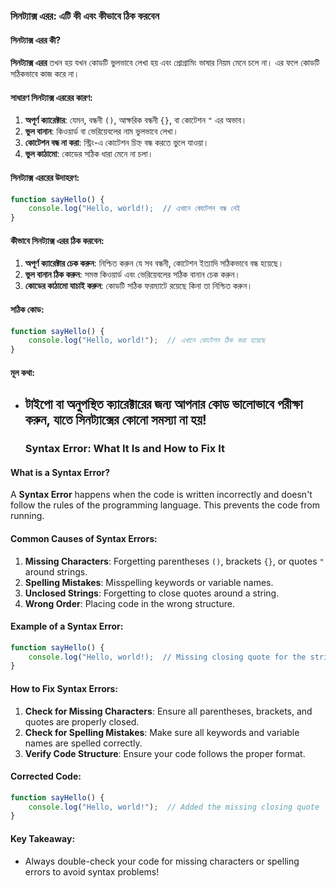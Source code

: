 ### সিনট্যাক্স এরর: এটি কী এবং কীভাবে ঠিক করবেন

#### সিনট্যাক্স এরর কী?
**সিনট্যাক্স এরর** তখন হয় যখন কোডটি ভুলভাবে লেখা হয় এবং প্রোগ্রামিং ভাষার নিয়ম মেনে চলে না। এর ফলে কোডটি সঠিকভাবে কাজ করে না।

#### সাধারণ সিনট্যাক্স এররের কারণ:
1. **অপূর্ণ ক্যারেক্টার**: যেমন, বন্ধনী `()`, আক্ষরিক বন্ধনী `{}`, বা কোটেশন `"` এর অভাব।
2. **ভুল বানান**: কিওয়ার্ড বা ভেরিয়েবলের নাম ভুলভাবে লেখা।
3. **কোটেশন বন্ধ না করা**: স্ট্রিং-এ কোটেশন চিহ্ন বন্ধ করতে ভুলে যাওয়া।
4. **ভুল কাঠামো**: কোডের সঠিক ধারা মেনে না চলা।

#### সিনট্যাক্স এররের উদাহরণ:

```javascript
function sayHello() {
    console.log("Hello, world!);  // এখানে কোটেশন বন্ধ নেই
}
```

#### কীভাবে সিনট্যাক্স এরর ঠিক করবেন:
1. **অপূর্ণ ক্যারেক্টার চেক করুন**: নিশ্চিত করুন যে সব বন্ধনী, কোটেশন ইত্যাদি সঠিকভাবে বন্ধ হয়েছে।
2. **ভুল বানান ঠিক করুন**: সমস্ত কিওয়ার্ড এবং ভেরিয়েবলের সঠিক বানান চেক করুন।
3. **কোডের কাঠামো যাচাই করুন**: কোডটি সঠিক ফরম্যাটে রয়েছে কিনা তা নিশ্চিত করুন।

#### সঠিক কোড:

```javascript
function sayHello() {
    console.log("Hello, world!");  // এখানে কোটেশন ঠিক করা হয়েছে
}
```

#### মূল কথা:
- টাইপো বা অনুপস্থিত ক্যারেক্টারের জন্য আপনার কোড ভালোভাবে পরীক্ষা করুন, যাতে সিনট্যাক্সের কোনো সমস্যা না হয়!
  ----------------------------------------------------------------------------------------

  ### Syntax Error: What It Is and How to Fix It

#### What is a Syntax Error?
A **Syntax Error** happens when the code is written incorrectly and doesn't follow the rules of the programming language. This prevents the code from running.

#### Common Causes of Syntax Errors:
1. **Missing Characters**: Forgetting parentheses `()`, brackets `{}`, or quotes `"` around strings.
2. **Spelling Mistakes**: Misspelling keywords or variable names.
3. **Unclosed Strings**: Forgetting to close quotes around a string.
4. **Wrong Order**: Placing code in the wrong structure.

#### Example of a Syntax Error:

```javascript
function sayHello() {
    console.log("Hello, world!);  // Missing closing quote for the string
}
```

#### How to Fix Syntax Errors:
1. **Check for Missing Characters**: Ensure all parentheses, brackets, and quotes are properly closed.
2. **Check for Spelling Mistakes**: Make sure all keywords and variable names are spelled correctly.
3. **Verify Code Structure**: Ensure your code follows the proper format.

#### Corrected Code:

```javascript
function sayHello() {
    console.log("Hello, world!");  // Added the missing closing quote
}
```

#### Key Takeaway:
- Always double-check your code for missing characters or spelling errors to avoid syntax problems!
